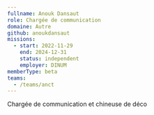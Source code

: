 ```yaml
---
fullname: Anouk Dansaut
role: Chargée de communication
domaine: Autre
github: anoukdansaut
missions:
  - start: 2022-11-29
    end: 2024-12-31
    status: independent
    employer: DINUM
memberType: beta
teams:
  - /teams/anct
---
```

Chargée de communication et chineuse de déco
